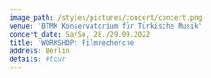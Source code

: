 ```yaml
---
image_path: /styles/pictures/concert/concert.png
venue: 'BTMK Konservatorium für Türkische Musik'
concert_date: Sa/So, 28./29.09.2022
title: 'WORKSHOP: Filmrecherche'
address: Berlin
details: #tour 
---
```

